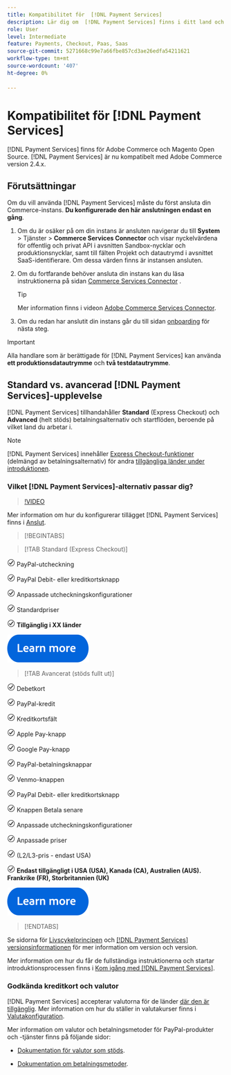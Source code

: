 ```yaml
---
title: Kompatibilitet för  [!DNL Payment Services]
description: Lär dig om  [!DNL Payment Services] finns i ditt land och om det är kompatibelt med din Adobe Commerce-version.
role: User
level: Intermediate
feature: Payments, Checkout, Paas, Saas
source-git-commit: 5271668c99e7a66fbe857cd3ae26edfa54211621
workflow-type: tm+mt
source-wordcount: '407'
ht-degree: 0%

---
```



# Kompatibilitet för [!DNL Payment Services]

[!DNL Payment Services] finns för Adobe Commerce och Magento Open Source. [!DNL Payment Services] är nu kompatibelt med Adobe Commerce version 2.4.x.

## Förutsättningar

Om du vill använda [!DNL Payment Services] måste du först ansluta din Commerce-instans. **Du konfigurerade den här anslutningen endast en gång**.

1. Om du är osäker på om din instans är ansluten navigerar du till **System** > Tjänster > **Commerce Services Connector** och visar nyckelvärdena för offentlig och privat API i avsnitten Sandbox-nycklar och produktionsnycklar, samt till fälten Projekt och datautrymd i avsnittet SaaS-identifierare. Om dessa värden finns är instansen ansluten.

1. Om du fortfarande behöver ansluta din instans kan du läsa instruktionerna på sidan [Commerce Services Connector](../landing/saas.md) .

   >[!TIP]
   >
   > Mer information finns i videon [Adobe Commerce Services Connector](https://experienceleague.adobe.com/en/docs/commerce-learn/tutorials/admin/adobe-commerce-services/configure-adobe-commerce-services-connector).

1. Om du redan har anslutit din instans går du till sidan [onboarding](onboard.md) för nästa steg.

>[!IMPORTANT]
>
> Alla handlare som är berättigade för [!DNL Payment Services] kan använda **ett produktionsdatautrymme** och **två testdatautrymme**.

## Standard vs. avancerad [!DNL Payment Services]-upplevelse

[!DNL Payment Services] tillhandahåller **Standard** (Express Checkout) och **Advanced** (helt stöds) betalningsalternativ och startflöden, beroende på vilket land du arbetar i.

>[!NOTE]
>
> [!DNL Payment Services] innehåller [Express Checkout-funktioner](../payment-services/payments-options.md) (delmängd av betalningsalternativ) för andra [tillgängliga länder under introduktionen](../payment-services/production.md#complete-merchant-onboarding).

### Vilket [!DNL Payment Services]-alternativ passar dig?

>[!VIDEO](https://video.tv.adobe.com/v/3447811)

Mer information om hur du konfigurerar tillägget [!DNL Payment Services] finns i [Anslut](connect.md).

>[!BEGINTABS]

>[!TAB Standard (Express Checkout)]

![kontrollera](assets/icon-check.png) PayPal-utcheckning

![kontrollera](assets/icon-check.png) PayPal Debit- eller kreditkortsknapp

![checka](assets/icon-check.png) Anpassade utcheckningskonfigurationer

![kontrollera](assets/icon-check.png) Standardpriser

![check](assets/icon-check.png) **Tillgänglig i XX länder**

[![läs mer](assets/learn-more-button.svg)](onboard.md)

>[!TAB Avancerat (stöds fullt ut)]

![check](assets/icon-check.png) Debetkort

![check](assets/icon-check.png) PayPal-kredit

![kontrollera](assets/icon-check.png) Kreditkortsfält

![kontrollera](assets/icon-check.png) Apple Pay-knapp

![kontrollera](assets/icon-check.png) Google Pay-knapp

![kontrollera](assets/icon-check.png) PayPal-betalningsknappar

![kontrollera](assets/icon-check.png) Venmo-knappen

![kontrollera](assets/icon-check.png) PayPal Debit- eller kreditkortsknapp

![kontrollera](assets/icon-check.png) Knappen Betala senare

![checka](assets/icon-check.png) Anpassade utcheckningskonfigurationer

![check](assets/icon-check.png) Anpassade priser

![check](assets/icon-check.png) (L2/L3-pris - endast USA)

![check](assets/icon-check.png) **Endast tillgängligt i USA (USA), Kanada (CA), Australien (AUS). Frankrike (FR), Storbritannien (UK)**

[![läs mer](assets/learn-more-button.svg)](onboard.md)

>[!ENDTABS]

Se sidorna för [Livscykelprincipen](https://experienceleague.adobe.com/docs/commerce-operations/release/planning/lifecycle-policy.html) och [[!DNL Payment Services] versionsinformationen](release-notes.md) för mer information om version och version.

Mer information om hur du får de fullständiga instruktionerna och startar introduktionsprocessen finns i [Kom igång med [!DNL Payment Services]](onboard.md).

### Godkända kreditkort och valutor

[!DNL Payment Services] accepterar valutorna för de länder [där den är tillgänglig](#availability). Mer information om hur du ställer in valutakurser finns i [Valutakonfiguration](https://experienceleague.adobe.com/docs/commerce-admin/stores-sales/site-store/currency/currency-configuration.html).

Mer information om valutor och betalningsmetoder för PayPal-produkter och -tjänster finns på följande sidor:

* [Dokumentation för valutor som stöds](https://developer.paypal.com/docs/reports/reference/paypal-supported-currencies/).

* [Dokumentation om betalningsmetoder](https://developer.paypal.com/docs/checkout/payment-methods/).
